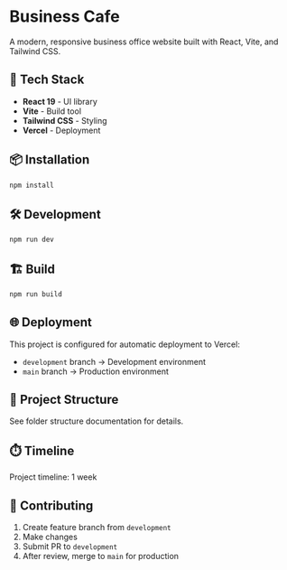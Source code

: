 # Business Cafe

A modern, responsive business office website built with React, Vite, and Tailwind CSS.

## 🚀 Tech Stack

- **React 19** - UI library
- **Vite** - Build tool
- **Tailwind CSS** - Styling
- **Vercel** - Deployment

## 📦 Installation
```bash
npm install
```

## 🛠️ Development
```bash
npm run dev
```

## 🏗️ Build
```bash
npm run build
```

## 🌐 Deployment

This project is configured for automatic deployment to Vercel:
- `development` branch → Development environment
- `main` branch → Production environment

## 📁 Project Structure

See folder structure documentation for details.

## ⏱️ Timeline

Project timeline: 1 week

## 🤝 Contributing

1. Create feature branch from `development`
2. Make changes
3. Submit PR to `development`
4. After review, merge to `main` for production